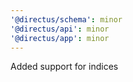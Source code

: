 ```yaml
---
'@directus/schema': minor
'@directus/api': minor
'@directus/app': minor
---
```


Added support for indices

